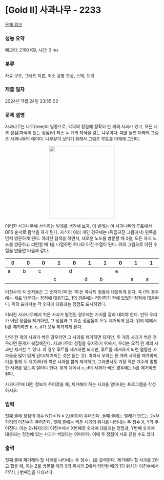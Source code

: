 # [Gold II] 사과나무 - 2233 

[문제 링크](https://www.acmicpc.net/problem/2233) 

### 성능 요약

메모리: 2160 KB, 시간: 0 ms

### 분류

자료 구조, 그래프 이론, 최소 공통 조상, 스택, 트리

### 제출 일자

2024년 11월 24일 23:55:03

### 문제 설명

<p>사과나무는 나무(tree)의 일종으로, 각각의 정점에 정확히 한 개의 사과가 있고, 모든 내부 정점(자식이 있는 정점)이 최소 두 개의 자식을 갖는 나무이다. 예를 들면 아래의 그림은 사과나무의 예이다. 나무같이 보이기 위해서 그림은 루트를 아래에 그린다.</p>

<p style="text-align: center;"><img alt="" src="https://www.acmicpc.net/JudgeOnline/upload/201008/at.PNG" style="height:237px; width:216px"></p>

<p>이러한 사과나무에 서식하는 벌레를 생각해 보자. 이 벌레는 이 사과나무의 루트에서 DFS 순서로 탐색을 하게 된다. 자식이 여러 개인 경우에는 (뒤집혀진 그림에서) 왼쪽을 먼저 방문하게 된다. 이러한 탐색을 하면서, 새로운 노드를 방문할 때 0을, 모든 자식 노드를 방문하고 리턴할 때 1을 나열하면 하나의 이진 수열이 된다. 위의 그림으로 이진 수열을 만들면 다음과 같다.</p>

<table class="table table-bordered table-center-30">
	<thead>
		<tr>
			<th style="width:3%;">0</th>
			<th style="width:3%;">0</th>
			<th style="width:3%;">0</th>
			<th style="width:3%;">1</th>
			<th style="width:3%;">0</th>
			<th style="width:3%;">1</th>
			<th style="width:3%;">1</th>
			<th style="width:3%;">0</th>
			<th style="width:3%;">1</th>
			<th style="width:3%;">1</th>
		</tr>
	</thead>
	<tbody>
		<tr>
			<td>a</td>
			<td>b</td>
			<td>c</td>
			<td> </td>
			<td>d</td>
			<td> </td>
			<td> </td>
			<td>e</td>
			<td> </td>
			<td> </td>
		</tr>
		<tr>
			<td> </td>
			<td> </td>
			<td> </td>
			<td>c</td>
			<td> </td>
			<td>d</td>
			<td>b</td>
			<td> </td>
			<td>e</td>
			<td>a</td>
		</tr>
	</tbody>
</table>

<p>이진수의 각 숫자들은 그 숫자가 0이든 1이든 하나의 정점에 대응되게 된다. 즉 0의 경우에는 새로 방문되는 정점에 대응되고, 1의 경우에는 리턴하기 전에 있었던 정점에 대응된다. 위의 표에서는 각 숫자에 대응되는 정점도 표시하였다.</p>

<p>이러한 사과나무에서 썩은 사과가 발견된 경우에는 가지를 잘라 내어야 한다. 만약 우리가 어떤 정점을 제거하면, 그 정점과 그 자손 정점들이 모두 제거되게 된다. 위의 예에서 b를 제거하면 b, c, d가 모두 제거되게 된다.</p>

<p>만약 한 개의 사과가 썩은 경우라면 그 사과를 제거하면 되지만, 두 개의 사과가 썩은 경우라면 문제가 복잡해진다. 사과나무의 성질을 유지하기 위해서, 우리는 오직 한 개의 사과만 제거할 수 있다. 이 경우 루트를 제거하면 되지만, 루트를 제거하게 되면 멀쩡한 사과들을 많이 잃게 된다(제거되는 것은 잃는 것). 따라서 우리는 한 개의 사과를 제거하되, 이를 통해 두 개(이하)의 썩은 사과를 함께 제거하고, 그러면서도 가장 적은 개수의 멀쩡한 사과를 잃도록 잘라야 한다. 위의 예에서 c, d의 사과가 썩은 경우에는 b를 제거하면 된다.</p>

<p>사과나무에 대한 정보가 주어졌을 때, 제거해야 하는 사과를 알아내는 프로그램을 작성하시오.</p>

### 입력 

 <p>첫째 줄에 정점의 개수 N(1 ≤ N ≤ 2,000)이 주어진다. 둘째 줄에는 벌레가 만드는 2×N자리의 이진수가 주어진다. 셋째 줄에는 썩은 사과의 위치를 나타내는 두 정수 X, Y가 주어진다. 이는 2×N자리의 이진수에서 X번째의 숫자에 대응되는 정점과, Y번째 숫자에 대응되는 정점에 있는 사과가 썩었다는 의미이다. 이때 두 정점이 서로 같을 수도 있다.</p>

### 출력 

 <p>첫째 줄에 제거해야 할 사과를 나타내는 두 정수 i, j를 출력한다. 제거해야 할 사과를 Z라고 했을 때, 이는 Z를 방문할 때의 0의 위치와 Z에서 리턴될 때의 1의 위치가 이진수에서 각각 i, j 번째임을 나타낸다.</p>

